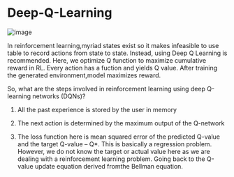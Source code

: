 # Deep-Q-Learning

![image](https://user-images.githubusercontent.com/38746955/235517081-18f1bc6c-dd89-4a90-b562-dcdde1a16d21.png)


In reinforcement learning,myriad states exist so it makes infeasible to use table to 
record actions from state to state.
Instead, using Deep Q Learning is recommended.
Here, we optimize Q function to maximize cumulative reward in RL.
Every action has a fuction and yields Q value.
After training the generated environment,model maximizes reward.


So, what are the steps involved in reinforcement learning using deep Q-learning networks (DQNs)?

1. All the past experience is stored by the user in memory

2. The next action is determined by the maximum output of the Q-network

3. The loss function here is mean squared error of the predicted Q-value and the target Q-value – Q*. This is basically a regression problem. However, we do not know the target or actual value here as we are dealing with a reinforcement learning problem. Going back to the Q-value update equation derived fromthe Bellman equation.
